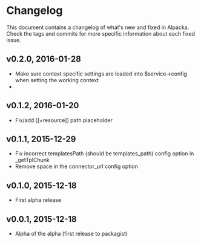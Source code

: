 # Changelog

This document contains a changelog of what's new and fixed in Alpacka. Check the tags and commits for more specific
information about each fixed issue. 

## v0.2.0, 2016-01-28
- Make sure context specific settings are loaded into $service->config when setting the working context
- 

## v0.1.2, 2016-01-20
- Fix/add [[+resource]] path placeholder 

## v0.1.1, 2015-12-29
- Fix incorrect templatesPath (should be templates_path) config option in _getTplChunk
- Remove space in the connector_url config option

## v0.1.0, 2015-12-18
- First alpha release

## v0.0.1, 2015-12-18
- Alpha of the alpha (first release to packagist)
